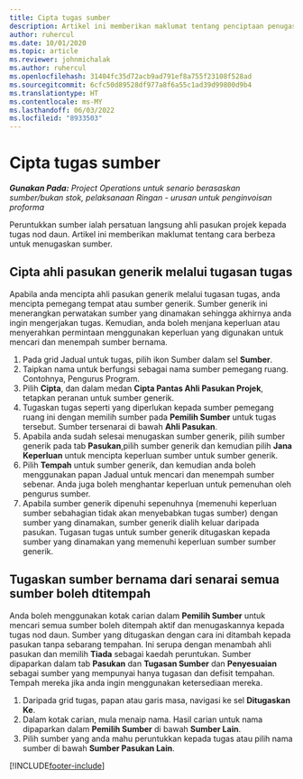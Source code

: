 ```yaml
---
title: Cipta tugas sumber
description: Artikel ini memberikan maklumat tentang penciptaan penugasan tugas generik dan dinamakan.
author: ruhercul
ms.date: 10/01/2020
ms.topic: article
ms.reviewer: johnmichalak
ms.author: ruhercul
ms.openlocfilehash: 31404fc35d72acb9ad791ef8a755f23108f528ad
ms.sourcegitcommit: 6cfc50d89528df977a8f6a55c1ad39d99800d9b4
ms.translationtype: HT
ms.contentlocale: ms-MY
ms.lasthandoff: 06/03/2022
ms.locfileid: "8933503"
---
```

# <a name="create-resource-assignments"></a>Cipta tugas sumber

_**Gunakan Pada:** Project Operations untuk senario berasaskan sumber/bukan stok, pelaksanaan Ringan - urusan untuk penginvoisan proforma_


Peruntukkan sumber ialah persatuan langsung ahli pasukan projek kepada tugas nod daun. Artikel ini memberikan maklumat tentang cara berbeza untuk menugaskan sumber.

## <a name="create-a-generic-team-member-through-task-assignment"></a>Cipta ahli pasukan generik melalui tugasan tugas


Apabila anda mencipta ahli pasukan generik melalui tugasan tugas, anda mencipta pemegang tempat atau sumber generik. Sumber generik ini menerangkan perwatakan sumber yang dinamakan sehingga akhirnya anda ingin mengerjakan tugas. Kemudian, anda boleh menjana keperluan atau menyerahkan permintaan menggunakan keperluan yang digunakan untuk mencari dan menempah sumber bernama.

1. Pada grid Jadual untuk tugas, pilih ikon Sumber dalam sel **Sumber**.
2. Taipkan nama untuk berfungsi sebagai nama sumber pemegang ruang. Contohnya, Pengurus Program.
3. Pilih **Cipta**, dan dalam medan **Cipta Pantas Ahli Pasukan Projek**, tetapkan peranan untuk sumber generik.
4. Tugaskan tugas seperti yang diperlukan kepada sumber pemegang ruang ini dengan memilih sumber pada **Pemilih Sumber** untuk tugas tersebut. Sumber tersenarai di bawah **Ahli Pasukan**.
5. Apabila anda sudah selesai menugaskan sumber generik, pilih sumber generik pada tab **Pasukan**,pilih sumber generik dan kemudian pilih **Jana Keperluan** untuk mencipta keperluan sumber untuk sumber generik.
6. Pilih **Tempah** untuk sumber generik, dan kemudian anda boleh menggunakan papan Jadual untuk mencari dan menempah sumber sebenar. Anda juga boleh menghantar keperluan untuk pemenuhan oleh pengurus sumber.
7. Apabila sumber generik dipenuhi sepenuhnya (memenuhi keperluan sumber sebahagian tidak akan menyebabkan tugas sumber) dengan sumber yang dinamakan, sumber generik dialih keluar daripada pasukan. Tugasan tugas untuk sumber generik ditugaskan kepada sumber yang dinamakan yang memenuhi keperluan sumber sumber generik.

## <a name="assign-a-named-resource-from-the-list-of-all-bookable-resources"></a>Tugaskan sumber bernama dari senarai semua sumber boleh dtitempah

Anda boleh menggunakan kotak carian dalam **Pemilih Sumber** untuk mencari semua sumber boleh ditempah aktif dan menugaskannya kepada tugas nod daun. Sumber yang ditugaskan dengan cara ini ditambah kepada pasukan tanpa sebarang tempahan. Ini serupa dengan menambah ahli pasukan dan memilih **Tiada** sebagai kaedah peruntukan. Sumber dipaparkan dalam tab **Pasukan** dan **Tugasan Sumber** dan **Penyesuaian** sebagai sumber yang mempunyai hanya tugasan dan defisit tempahan. Tempah mereka jika anda ingin menggunakan ketersediaan mereka.

1. Daripada grid tugas, papan atau garis masa, navigasi ke sel **Ditugaskan Ke**.
2. Dalam kotak carian, mula menaip nama. Hasil carian untuk nama dipaparkan dalam **Pemilih Sumber** di bawah **Sumber Lain**.
3. Pilih sumber yang anda mahu peruntukkan kepada tugas atau pilih nama sumber di bawah **Sumber Pasukan Lain**.


[!INCLUDE[footer-include](../includes/footer-banner.md)]